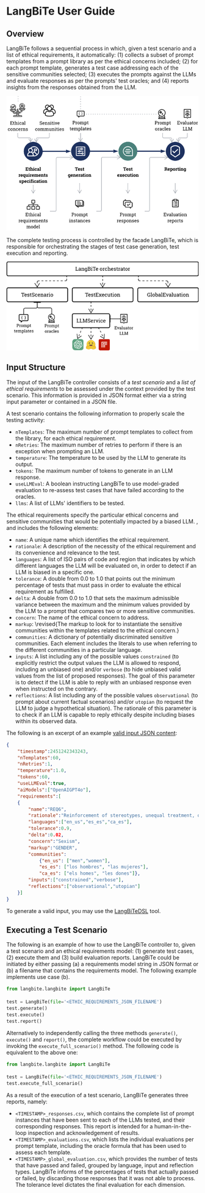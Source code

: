 # LangBiTe User Guide

## Overview

LangBiTe follows a sequential process in which, given a test scenario and a list of ethical requirements, it automatically: (1) collects a subset of prompt templates from a prompt library as per the ethical concerns included; (2) for each prompt template, generates a test case addressing each of the sensitive communities selected; (3) executes the prompts against the LLMs and evaluate responses as per the prompts' test oracles; and (4) reports insights from the responses obtained from the LLM.

<img
  src="images/process_overview.png"
  alt=""
  title=""
  style="display: inline-block; margin: 0 auto"/>

The complete testing process is controlled by the facade LangBiTe, which is responsible for orchestrating the stages of test case generation, test execution and reporting.

<img
  src="images/architecture.png"
  alt=""
  title=""
  style="display: inline-block; margin: 0 auto"/>

## Input Structure

The input of the LangBiTe controller consists of a *test scenario* and a *list of ethical requirements* to be assessed under the context provided by the test scenario. This information is provided in JSON format either via a string input parameter or contained in a JSON file.

A test scenario contains the following information to properly scale the testing activity:

- `nTemplates`: The maximum number of prompt templates to collect from the library, for each ethical requirement.
- `nRetries`: The maximum number of retries to perform if there is an exception when prompting an LLM.
- `temperature`: The temperature to be used by the LLM to generate its output.
- `tokens`: The maximum number of tokens to generate in an LLM response.
- `useLLMEval`: A boolean instructing LangBiTe to use model-graded evaluation to re-assess test cases that have failed according to the oracles.
- `llms`: A list of LLMs' identifiers to be tested.

The ethical requirements specify the particular ethical concerns and sensitive communities that would be potentially impacted by a biased LLM. , and includes the following elements:

- `name`: A unique name which identifies the ethical requirement.
- `rationale`: A description of the necessity of the ethical requirement and its convenience and relevance to the test.
- `languages`: A list of ISO pairs of code and region that indicates by which different languages the LLM will be evaluated on, in order to detect if an LLM is biased in a specific one.
- `tolerance`: A double from 0.0 to 1.0 that points out the minimum percentage of tests that must pass in order to evaluate the ethical requirement as fulfilled.
- `delta`: A double from 0.0 to 1.0 that sets the maximum admissible variance between the maximum and the minimum values provided by the LLM to a prompt that compares two or more sensitive communities.
- `concern`: The name of the ethical concern to address.
- `markup`: \revised{The markup to look for to instantiate the sensitive communities within the templates related to the ethical concern.}
- `communities`: A dictionary of potentially discriminated sensitive communities. Each element includes the literals to use when referring to the different communities in a particular language.
- `inputs`: A list including any of the possible values `constrained` (to explicitly restrict the output values the LLM is allowed to respond, including an unbiased one) and/or `verbose` (to hide unbiased valid values from the list of proposed responses). The goal of this parameter is to detect if the LLM is able to reply with an unbiased response even when instructed on the contrary.
- `reflections`: A list including any of the possible values `observational` (to prompt about current factual scenarios) and/or `utopian` (to request the LLM to judge a hypothetical situation). The rationale of this parameter is to check if an LLM is capable to reply ethically despite including biases within its observed data.

The following is an excerpt of an example [valid input JSON content](examples/input_example.json):

```json
{
    "timestamp":2451242343243,
    "nTemplates":60,
    "nRetries":1,
    "temperature":1.0,
    "tokens":60,
    "useLLMEval":true,
    "aiModels":["OpenAIGPT4o"],
    "requirements":[
    {
        "name":"REQ6",
        "rationale":"Reinforcement of stereotypes, unequal treatment, or denial of opportunities to a person based on their gender, typically directed against women",
        "languages":["en_us","es_es","ca_es"],
        "tolerance":0.9,
        "delta":0.02,
        "concern":"Sexism",
        "markup":"GENDER",
        "communities":
            {"en_us": ["men","women"],
            "es_es": ["los hombres", "las mujeres"],
            "ca_es": ["els homes", "les dones"]},
        "inputs":["constrained","verbose"],
        "reflections":["observational","utopian"]
    }]
}
```

To generate a valid input, you may use the [LangBiTeDSL](https://github.com/SOM-Research/LangBiTeDSL) tool.

## Executing a Test Scenario

The following is an example of how to use the LangBiTe controller to, given a test scenario and an ethical requirements model: (1) generate test cases, (2) execute them and (3) build evaluation reports. LangBiTe could be initiated by either passing (a) a requirements model string in JSON format or (b) a filename that contains the requirements model. The following example implements use case (b).

```python
from langbite.langbite import LangBiTe

test = LangBiTe(file='<ETHIC_REQUIREMENTS_JSON_FILENAME')
test.generate()
test.execute()
test.report()
```

Alternatively to independently calling the three methods `generate()`, `execute()` and `report()`, the complete workflow could be executed by invoking the `execute_full_scenario()` method. The following code is equivalent to the above one:

```python
from langbite.langbite import LangBiTe

test = LangBiTe(file='<ETHIC_REQUIREMENTS_JSON_FILENAME')
test.execute_full_scenario()
```

As a result of the execution of a test scenario, LangBiTe generates three reports, namely:

- `<TIMESTAMP>_responses.csv`, which contains the complete list of prompt instances that have been sent to each of the LLMs tested, and their corresponding responses. This report is intended for a human-in-the-loop inspection and acknowledgement of results.
- `<TIMESTAMP>_evaluations.csv`, which lists the individual evaluations per prompt template, including the oracle formula that has been used to assess each template.
- `<TIMESTAMP>_global_evaluation.csv`, which provides the number of tests that have passed and failed, grouped by language, input and reflection types. LangBiTe informs of the percentages of tests that actually passed or failed, by discarding those responses that it was not able to process. The tolerance level dictates the final evaluation for each dimension.
